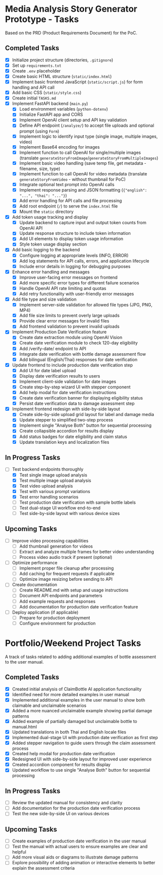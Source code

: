# Media Analysis Story Generator Prototype - Tasks

Based on the PRD (Product Requirements Document) for the PoC.

## Completed Tasks
- [x] Initialize project structure (directories, `.gitignore`)
- [x] Set up `requirements.txt`
- [x] Create `.env` placeholder
- [x] Create basic HTML structure (`static/index.html`)
- [x] Implement basic frontend JavaScript (`static/script.js`) for form handling and API call
- [x] Add basic CSS (`static/style.css`)
- [x] Create initial `TASKS.md`
- [x] Implement FastAPI backend (`main.py`)
    - [x] Load environment variables (`python-dotenv`)
    - [x] Initialize FastAPI app and CORS
    - [x] Implement OpenAI client setup and API key validation
    - [x] Define API endpoint (`/analyze/`) to accept file uploads and optional prompt (using `Form`)
    - [x] Implement logic to identify input type (single image, multiple images, video)
    - [x] Implement Base64 encoding for images
    - [x] Implement function to call OpenAI for single/multiple images (translate `generateStoryFromImage`/`generateStoryFromMultipleImages`)
    - [x] Implement basic video handling (save temp file, get metadata - filename, size, type)
    - [x] Implement function to call OpenAI for video metadata (translate `generateStoryFromVideo` - without thumbnail for PoC)
    - [x] Integrate optional text prompt into OpenAI calls
    - [x] Implement response parsing and JSON formatting (`{"english": "...", "thai": "..."}`)
    - [x] Add error handling for API calls and file processing
    - [x] Add root endpoint (`/`) to serve the `index.html` file
    - [x] Mount the `static` directory
- [x] Add token usage tracking and display
    - [x] Update backend to capture input and output token counts from OpenAI API
    - [x] Update response structure to include token information
    - [x] Add UI elements to display token usage information
    - [x] Style token usage display section
- [x] Add basic logging to the backend
    - [x] Configure logging at appropriate levels (INFO, ERROR)
    - [x] Add log statements for API calls, errors, and application lifecycle
    - [x] Include error details in logging for debugging purposes
- [x] Enhance error handling and messages 
    - [x] Improve user-facing error messages on frontend
    - [x] Add more specific error types for different failure scenarios
    - [x] Handle OpenAI API rate limiting and quotas
    - [x] Add retry functionality with user-friendly error messages
- [x] Add file type and size validation
    - [x] Implement server-side validation for allowed file types (JPG, PNG, MP4)
    - [x] Add file size limits to prevent overly large uploads
    - [x] Provide clear error messages for invalid files
    - [x] Add frontend validation to prevent invalid uploads
- [x] Implement Production Date Verification feature
    - [x] Create date extraction module using OpenAI Vision
    - [x] Create date verification module to check 120-day eligibility
    - [x] Add /verify-date/ endpoint to API
    - [x] Integrate date verification with bottle damage assessment flow
    - [x] Add bilingual (English/Thai) responses for date verification
- [x] Update frontend to include production date verification step
    - [x] Add UI for date label upload
    - [x] Display date verification results to users
    - [x] Implement client-side validation for date images
    - [x] Create step-by-step wizard UI with stepper component
    - [x] Add help modal for date verification instructions
    - [x] Create date verification banner for displaying eligibility status
    - [x] Persist date verification data to damage assessment step
- [x] Implement frontend redesign with side-by-side layout
    - [x] Create side-by-side upload grid layout for label and damage media
    - [x] Update stepper to simplified two-step process
    - [x] Implement single "Analyse Both" button for sequential processing
    - [x] Create collapsible accordion for results display
    - [x] Add status badges for date eligibility and claim status
    - [x] Update translation keys and localization files

## In Progress Tasks
- [ ] Test backend endpoints thoroughly
    - [x] Test single image upload analysis
    - [x] Test multiple image upload analysis
    - [x] Test video upload analysis
    - [x] Test with various prompt variations
    - [x] Test error handling scenarios
    - [ ] Test production date verification with sample bottle labels
    - [ ] Test dual-stage UI workflow end-to-end
    - [ ] Test side-by-side layout with various device sizes

## Upcoming Tasks
- [ ] Improve video processing capabilities
    - [ ] Add thumbnail generation for videos
    - [ ] Extract and analyze multiple frames for better video understanding
    - [ ] Process video audio track if present (optional)
- [ ] Optimize performance
    - [ ] Implement proper file cleanup after processing
    - [ ] Add caching for frequent requests if applicable
    - [ ] Optimize image resizing before sending to API
- [ ] Create documentation
    - [ ] Create README.md with setup and usage instructions
    - [ ] Document API endpoints and parameters
    - [ ] Add example requests and responses
    - [ ] Add documentation for production date verification feature
- [ ] Deploy application (if applicable)
    - [ ] Prepare for production deployment
    - [ ] Configure environment for production

# Portfolio/Weekend Project Tasks

A track of tasks related to adding additional examples of bottle assessment to the user manual.

## Completed Tasks
- [x] Created initial analysis of ClaimBottle AI application functionality
- [x] Identified need for more detailed examples in user manual
- [x] Implemented additional examples in the user manual to show both claimable and unclaimable scenarios
- [x] Added a more nuanced unclaimable example showing partial damage patterns
- [x] Added example of partially damaged but unclaimable bottle to manual.html
- [x] Updated translations in both Thai and English locale files
- [x] Implemented dual-stage UI with production date verification as first step
- [x] Added stepper navigation to guide users through the claim assessment process
- [x] Created help modal for production date verification
- [x] Redesigned UI with side-by-side layout for improved user experience
- [x] Created accordion component for results display
- [x] Updated workflow to use single "Analyse Both" button for sequential processing

## In Progress Tasks
- [ ] Review the updated manual for consistency and clarity
- [ ] Add documentation for the production date verification process
- [ ] Test the new side-by-side UI on various devices

## Upcoming Tasks
- [ ] Create examples of production date verification in the user manual
- [ ] Test the manual with actual users to ensure examples are clear and helpful
- [ ] Add more visual aids or diagrams to illustrate damage patterns
- [ ] Explore possibility of adding animation or interactive elements to better explain the assessment criteria 